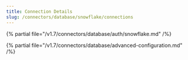 ```yaml
---
title: Connection Details
slug: /connectors/database/snowflake/connections
---
```


{% partial file="/v1.7/connectors/database/auth/snowflake.md" /%}

{% partial file="/v1.7/connectors/database/advanced-configuration.md" /%}